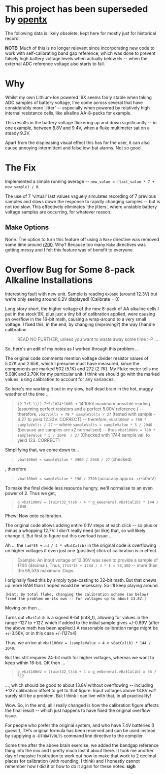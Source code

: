 # This project has been superseded by [opentx](http://opentx.googlecode.com/) #

The following data is likely obsolete, kept here for mostly just for historical record.


**NOTE:** Much of this is no longer relevant since incorporating new code to work with self-calibrating band gap reference, which was done to prevent falsely high battery voltage levels when actually below 6v -- when the external ADC reference voltage also starts to fall.

# Why #

Whilst my own Lithium-Ion powered '9X seems fairly stable when taking ADC samples of battery voltage, I've come across several that have considerably more 'jitter' -- especially when powered by relatively high internal resistance cells, like alkaline AA-8-packs for example.

This results in the battery voltage flickering up and down significantly -- in one example, between 8.8V and 9.4V, when a fluke multimeter sat on a steady 9.2V.

Apart from the displeasing visual effect this has for the user, it can also cause annoying intermittent and false low-bat alarms. Not so good.

# The Fix #

Implemented a simple running average -- `new_value = (last_value * 7 + new_sample) / 8`.

The use of 7 'virtual' last values vaguely simulates recording of 7 previous samples and slows down the response to rapidly changing samples -- but is not _too_ slow. This effectively eliminates 'the jitters', where unstable battery voltage samples are occurring, for whatever reason.

## Make Options ##

None. The option to turn this feature off using a `Make` directive was removed some time around [r200](https://code.google.com/p/gruvin9x/source/detail?r=200). Why? Because too many `Make` directives was getting messy and I felt this feature was of benefit to everyone.

# Overflow Bug for Some 8-pack Alkaline Installations #

Interesting fault with new unit. Sample is reading `0x06D0` (around 12.3V) but we're only seeing around 0.2V displayed! (Calibrate = 0)

Long story short, the higher voltage of the new 8-pack of AA alkaline cells I put in the stock'9X, plus just a tiny bit of calibration applied, were causing an overflow in the 16-bit math, causing a wrap-around to a very small voltage. I fixed this, in the end, by changing (improving?) the way I handle calibration.

> READ NO FURTHER, unless you want to waste away some time :-P ...

So, here's an edit of my notes as I worked through this problem ...

The original code comments mention voltage divider resistor values of 5.07K and 2.65K, which I presume must have measured, since the components are marked 502 (5.1K) and 272 (2.7K). My Fluke meter tells me 5.08K and 2.70K for my particular unit. I think we should go with the marked values, using calibration to account for any variances.

So here's me working it out in my slow, half dead brain in the hot, muggy weather of the time ...

> `(2.7+5.1)/2.7*5/1024*1000` -> 14.105V maximum possible reading (assuming perfect resistors and a perfect 5.00V reference.)
> -- therefore, `vbatVolts = 78 * sampleVolts / 27` (tested with sample - 4.27 to yield 12.33V. CORRECT)
> -- therefore, `vbat100mV = 780 * sampleVolts / 27`
> -- where `sampleVolts = sampleValue * 5 / 2048` (because are samples are x2 normalised)
> -- thus `vbat100mV = 780 * sampleValue * 5 / 2048  / 27`
> (Checked with 1744 sample val. to yield 123. CORRECT)

Simplifying that, we come down to...

> `vbat100mV = sampleValue * 3900 / 2048 / 27` (checked)

, therefore

> `vbat100mV = sampleValue * 190 / 2700` (accuracy approx. +/-50mV)

To make the final divide less resource hungry, we'll normalise to an even power of 2. Thus we get,

> `g_vbat100mV = ((uint32_t)ab + 4 * g_eeGeneral.vBatCalib) * 144 / 2048`

Phew! Now onto calibration.

The original code allows adding entire 0.1V steps at each click -- so plus or minus a whopping 12.7V. I don't really need (or like) that, so will likely change it. But first to figure out this overload issue ...

Ah ... the `(ad*35 + ad / 4 * vBatCalib)` in the original code is overflowing on higher voltages if even just one (positive) click of calibration is in effect.

> Example: An input voltage of 12.30V was seen to provide a sample of 1744 (decimal). Thus, `1744*35 + 1744 / 4 * 1 = 76,300` -- more than the 65,535 maximum. Oops.

I originally fixed this by simply type-casting to 32-bit math. But that chews up more RAM than I hoped would be necessary. So I'll keep playing around.

`[Hint: By total fluke, changing the calibration scheme (as below) fixed the problem on its own -- for voltages up to about 13.8V.]`

Moving on then ...

Turns out `vBatCalib` is a signed 8-bit (int8\_t), allowing for values in the range -127 to +127, which if added to the initial sample gives +/-0.89V (after the above math has been applied.) A reasonable calibration range might be +/-3.56V, or in this case +/-(127x4)

Thus, we arrive at `vbat100mV = (sampleValue + 4 x vBatCalib) * 144 / 2048`.

But this still requires 24-bit math for higher voltages, whereas we want to keep within 16-bit. OK then ...

> `g_vbat100mV = ((uint32_t)ab + 4 x g_eeGeneral.vBatCalib) x 36 / 512`

..., which should be good to about 13.8V without overflowing -- including +127 calibration offset to get to that figure. Input voltages above 13.8V _will_ surely still be a problem. But I think I can live with that, in all practicality!

Wow. So, in the end, all I really changed is how the calibration figure affects the final result -- which just happens to have fixed the original overflow issue.

For people who prefer the original system, and who have 7.4V batteries (I guess!), TH's original formula has been reserved and can be used instead by supplying a `-DTHBATVOLTS` command line directive to the compiler.


Some time after the above brain exercise, we added the bandgap reference thing into the mix and I pretty much lost it about there. It took me another day of massive frustration to work out how to make that work to 2 decimal places for calibration (with rounding, I think) and I honestly cannot remember how I did it or how to do it again for these notes. **sigh**